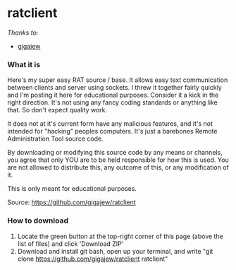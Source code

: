 # ratclient
*Thanks to:*
- [gigajew](https://github.com/gigajew "gigajew")

### What it is
Here's my super easy RAT source / base. It allows easy text communication between clients and server using sockets. I threw it together fairly quickly and I'm posting it here for educational purposes. Consider it a kick in the right direction. It's not using any fancy coding standards or anything like that. So don't expect quality work. 

It does not at it's current form have any malicious features, and it's not intended for "hacking" peoples computers. It's just a barebones Remote Administration Tool source code.

By downloading or modifying this source code by any means or channels, you agree that only YOU are to be held responsible for how this is used. You are not allowed to distribute this, any outcome of this, or any modification of it.

This is only meant for educational purposes.

Source: https://github.com/gigajew/ratclient

### How to download
1. Locate the green button at the top-right corner of this page (above the list of files) and click 'Download ZIP'
2. Download and install git bash, open up your terminal, and write "git clone https://github.com/gigajew/ratclient ratclient"